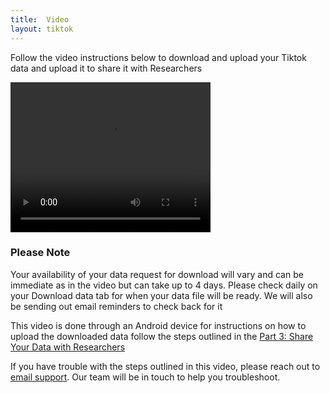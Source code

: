 ```yaml
---
title:  Video  
layout: tiktok
---
```

<div>
	<p>Follow the video instructions below to download and upload your Tiktok data and upload it to share it with Researchers </p>
	<video align="center" width="320" height="240" controls><source src="videos/tiktok_android_upload.mp4" type="mp4"></video>
<div> 
<div> 
	<h3>Please Note</h3>
	<p>Your availability of your data request for download will vary and can be immediate as in the video but can take up to 4 days. Please check daily on your Download data tab for when your data file will be ready. We will also be sending out email reminders to check back for it 
	</p>
	<p>This video is done through an Android device for instructions on how to upload the downloaded data follow the steps outlined in the <a href="https://www.csmapsurveys.org/tiktok_ios">Part 3: Share Your Data with Researchers</a>
	</p>
	<p>If you have trouble with the steps outlined in this video, please reach out to <a href="mailto:csmapsupport@nyu.edu">email support</a>. Our team will be in touch to help you troubleshoot.</p>
</div>